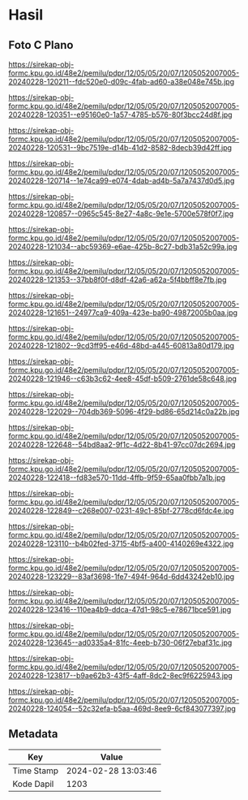 # Hasil

## Foto C Plano

https://sirekap-obj-formc.kpu.go.id/48e2/pemilu/pdpr/12/05/05/20/07/1205052007005-20240228-120211--fdc520e0-d09c-4fab-ad60-a38e048e745b.jpg

https://sirekap-obj-formc.kpu.go.id/48e2/pemilu/pdpr/12/05/05/20/07/1205052007005-20240228-120351--e95160e0-1a57-4785-b576-80f3bcc24d8f.jpg

https://sirekap-obj-formc.kpu.go.id/48e2/pemilu/pdpr/12/05/05/20/07/1205052007005-20240228-120531--9bc7519e-d14b-41d2-8582-8decb39d42ff.jpg

https://sirekap-obj-formc.kpu.go.id/48e2/pemilu/pdpr/12/05/05/20/07/1205052007005-20240228-120714--1e74ca99-e074-4dab-ad4b-5a7a7437d0d5.jpg

https://sirekap-obj-formc.kpu.go.id/48e2/pemilu/pdpr/12/05/05/20/07/1205052007005-20240228-120857--0965c545-8e27-4a8c-9e1e-5700e578f0f7.jpg

https://sirekap-obj-formc.kpu.go.id/48e2/pemilu/pdpr/12/05/05/20/07/1205052007005-20240228-121034--abc59369-e6ae-425b-8c27-bdb31a52c99a.jpg

https://sirekap-obj-formc.kpu.go.id/48e2/pemilu/pdpr/12/05/05/20/07/1205052007005-20240228-121353--37bb8f0f-d8df-42a6-a62a-5f4bbff8e7fb.jpg

https://sirekap-obj-formc.kpu.go.id/48e2/pemilu/pdpr/12/05/05/20/07/1205052007005-20240228-121651--24977ca9-409a-423e-ba90-49872005b0aa.jpg

https://sirekap-obj-formc.kpu.go.id/48e2/pemilu/pdpr/12/05/05/20/07/1205052007005-20240228-121802--9cd3ff95-e46d-48bd-a445-60813a80d179.jpg

https://sirekap-obj-formc.kpu.go.id/48e2/pemilu/pdpr/12/05/05/20/07/1205052007005-20240228-121946--c63b3c62-4ee8-45df-b509-2761de58c648.jpg

https://sirekap-obj-formc.kpu.go.id/48e2/pemilu/pdpr/12/05/05/20/07/1205052007005-20240228-122029--704db369-5096-4f29-bd86-65d214c0a22b.jpg

https://sirekap-obj-formc.kpu.go.id/48e2/pemilu/pdpr/12/05/05/20/07/1205052007005-20240228-122648--54bd8aa2-9f1c-4d22-8b41-97cc07dc2694.jpg

https://sirekap-obj-formc.kpu.go.id/48e2/pemilu/pdpr/12/05/05/20/07/1205052007005-20240228-122418--fd83e570-11dd-4ffb-9f59-65aa0fbb7a1b.jpg

https://sirekap-obj-formc.kpu.go.id/48e2/pemilu/pdpr/12/05/05/20/07/1205052007005-20240228-122849--c268e007-0231-49c1-85bf-2778cd6fdc4e.jpg

https://sirekap-obj-formc.kpu.go.id/48e2/pemilu/pdpr/12/05/05/20/07/1205052007005-20240228-123110--b4b02fed-3715-4bf5-a400-4140269e4322.jpg

https://sirekap-obj-formc.kpu.go.id/48e2/pemilu/pdpr/12/05/05/20/07/1205052007005-20240228-123229--83af3698-1fe7-494f-964d-6dd43242eb10.jpg

https://sirekap-obj-formc.kpu.go.id/48e2/pemilu/pdpr/12/05/05/20/07/1205052007005-20240228-123416--110ea4b9-ddca-47d1-98c5-e78671bce591.jpg

https://sirekap-obj-formc.kpu.go.id/48e2/pemilu/pdpr/12/05/05/20/07/1205052007005-20240228-123645--ad0335a4-81fc-4eeb-b730-06f27ebaf31c.jpg

https://sirekap-obj-formc.kpu.go.id/48e2/pemilu/pdpr/12/05/05/20/07/1205052007005-20240228-123817--b9ae62b3-43f5-4aff-8dc2-8ec9f6225943.jpg

https://sirekap-obj-formc.kpu.go.id/48e2/pemilu/pdpr/12/05/05/20/07/1205052007005-20240228-124054--52c32efa-b5aa-469d-8ee9-6cf843077397.jpg


## Metadata

| Key        | Value               |
| ---------- | ------------------- |
| Time Stamp | 2024-02-28 13:03:46 |
| Kode Dapil | 1203                |



